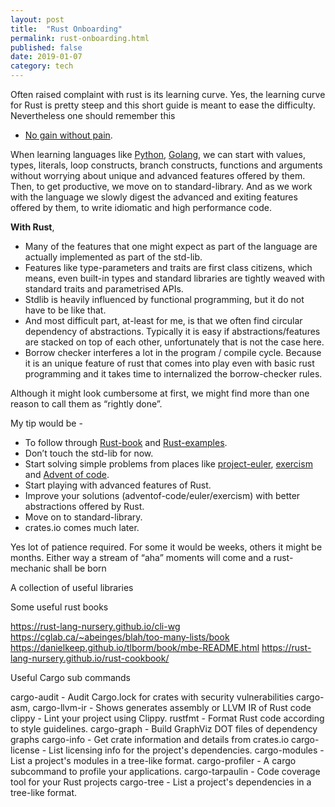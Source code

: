 ```yaml
---
layout: post
title:  "Rust Onboarding"
permalink: rust-onboarding.html
published: false
date: 2019-01-07
category: tech
---
```


Often raised complaint with rust is its learning curve. Yes, the
learning curve for Rust is pretty steep and this short guide is
meant to ease the difficulty. Nevertheless one should remember this
- [No gain without pain][wiki1].

When learning languages like [Python][python], [Golang][golang], we
can start with values, types, literals, loop constructs, branch
constructs, functions and arguments without worrying about unique
and advanced features offered by them. Then, to get productive, we
move on to standard-library. And as we work with the language we
slowly digest the advanced and exiting features offered by them, to
write idiomatic and high performance code.

**With Rust**,

* Many of the features that one might expect as part of the language
  are actually implemented as part of the std-lib.
* Features like type-parameters and traits are first class citizens,
  which means, even built-in types and standard libraries
  are tightly weaved with standard traits and parametrised APIs.
* Stdlib is heavily influenced by functional programming, but it do not
  have to be like that.
* And most difficult part, at-least for me, is that we often
  find circular dependency of abstractions. Typically it is easy if
  abstractions/features are stacked on top of each other, unfortunately
  that is not the case here.
* Borrow checker interferes a lot in the program / compile cycle.
  Because it is an unique feature of rust that comes into play even with
  basic rust programming and it takes time to internalized the
  borrow-checker rules.

Although it might look cumbersome at first, we might find more than one
reason to call them as “rightly done”.

My tip would be -

* To follow through [Rust-book][book] and [Rust-examples][examples].
* Don’t touch the std-lib for now.
* Start solving simple problems from places like [project-euler][euler],
  [exercism][exercism] and [Advent of code][aoc].
* Start playing with advanced features of Rust.
* Improve your solutions (adventof-code/euler/exercism) with better
  abstractions offered by Rust.
* Move on to standard-library.
* crates.io comes much later.

Yes lot of patience required. For some it would be weeks, others it might be
months. Either way a stream of “aha” moments will come and a rust-mechanic
shall be born

A collection of useful libraries

Some useful rust books

https://rust-lang-nursery.github.io/cli-wg
https://cglab.ca/~abeinges/blah/too-many-lists/book
https://danielkeep.github.io/tlborm/book/mbe-README.html
https://rust-lang-nursery.github.io/rust-cookbook/

Useful Cargo sub commands

cargo-audit     - Audit Cargo.lock for crates with security vulnerabilities
cargo-asm, cargo-llvm-ir - Shows generates assembly or LLVM IR of Rust code
clippy          - Lint your project using Clippy.
rustfmt         - Format Rust code according to style guidelines.
cargo-graph     - Build GraphViz DOT files of dependency graphs
cargo-info      - Get crate information and details from crates.io
cargo-license   - List licensing info for the project's dependencies.
cargo-modules   - List a project's modules in a tree-like format.
cargo-profiler  - A cargo subcommand to profile your applications.
cargo-tarpaulin - Code coverage tool for your Rust projects
cargo-tree      - List a project's dependencies in a tree-like format.

[wiki1]: https://en.wikipedia.org/wiki/No_pain,_no_gain
[python]: https://en.wikipedia.org/wiki/Python_(programming_language)
[golang]: https://en.wikipedia.org/wiki/Go_(programming_language)
[book]: https://doc.rust-lang.org/book/index.html
[examples]: https://doc.rust-lang.org/rust-by-example/index.html
[euler]: https://projecteuler.net
[exercism]: https://exercism.io
[aoc]: https://adventofcode.com/
